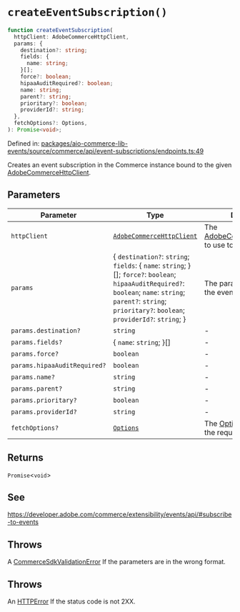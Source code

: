 # `createEventSubscription()`

```ts
function createEventSubscription(
  httpClient: AdobeCommerceHttpClient,
  params: {
    destination?: string;
    fields: {
      name: string;
    }[];
    force?: boolean;
    hipaaAuditRequired?: boolean;
    name: string;
    parent?: string;
    prioritary?: boolean;
    providerId?: string;
  },
  fetchOptions?: Options,
): Promise<void>;
```

Defined in: [packages/aio-commerce-lib-events/source/commerce/api/event-subscriptions/endpoints.ts:49](https://github.com/adobe/aio-commerce-sdk/blob/5a56cf6f89369fbe4cacf586ea1b3d08993680a9/packages/aio-commerce-lib-events/source/commerce/api/event-subscriptions/endpoints.ts#L49)

Creates an event subscription in the Commerce instance bound to the given [AdobeCommerceHttpClient](https://github.com/adobe/aio-commerce-sdk/blob/main/packages-private/aio-commerce-lib-api/docs/api-reference/classes/AdobeCommerceHttpClient.md).

## Parameters

| Parameter                    | Type                                                                                                                                                                                                                  | Description                                                                                                                                                                                                |
| ---------------------------- | --------------------------------------------------------------------------------------------------------------------------------------------------------------------------------------------------------------------- | ---------------------------------------------------------------------------------------------------------------------------------------------------------------------------------------------------------- |
| `httpClient`                 | [`AdobeCommerceHttpClient`](https://github.com/adobe/aio-commerce-sdk/blob/main/packages-private/aio-commerce-lib-api/docs/api-reference/classes/AdobeCommerceHttpClient.md)                                          | The [AdobeCommerceHttpClient](https://github.com/adobe/aio-commerce-sdk/blob/main/packages-private/aio-commerce-lib-api/docs/api-reference/classes/AdobeCommerceHttpClient.md) to use to make the request. |
| `params`                     | \{ `destination?`: `string`; `fields`: \{ `name`: `string`; \}[]; `force?`: `boolean`; `hipaaAuditRequired?`: `boolean`; `name`: `string`; `parent?`: `string`; `prioritary?`: `boolean`; `providerId?`: `string`; \} | The parameters to create the event subscription with.                                                                                                                                                      |
| `params.destination?`        | `string`                                                                                                                                                                                                              | -                                                                                                                                                                                                          |
| `params.fields?`             | \{ `name`: `string`; \}[]                                                                                                                                                                                             | -                                                                                                                                                                                                          |
| `params.force?`              | `boolean`                                                                                                                                                                                                             | -                                                                                                                                                                                                          |
| `params.hipaaAuditRequired?` | `boolean`                                                                                                                                                                                                             | -                                                                                                                                                                                                          |
| `params.name?`               | `string`                                                                                                                                                                                                              | -                                                                                                                                                                                                          |
| `params.parent?`             | `string`                                                                                                                                                                                                              | -                                                                                                                                                                                                          |
| `params.prioritary?`         | `boolean`                                                                                                                                                                                                             | -                                                                                                                                                                                                          |
| `params.providerId?`         | `string`                                                                                                                                                                                                              | -                                                                                                                                                                                                          |
| `fetchOptions?`              | [`Options`](https://github.com/sindresorhus/ky?tab=readme-ov-file#options)                                                                                                                                            | The [Options](https://github.com/sindresorhus/ky?tab=readme-ov-file#options) to use to make the request.                                                                                                   |

## Returns

`Promise`\<`void`\>

## See

https://developer.adobe.com/commerce/extensibility/events/api/#subscribe-to-events

## Throws

A [CommerceSdkValidationError](https://github.com/adobe/aio-commerce-sdk/blob/main/packages/aio-commerce-lib-core/docs/api-reference/classes/CommerceSdkValidationError.md) If the parameters are in the wrong format.

## Throws

An [HTTPError](https://github.com/sindresorhus/ky?tab=readme-ov-file#httperror) If the status code is not 2XX.
